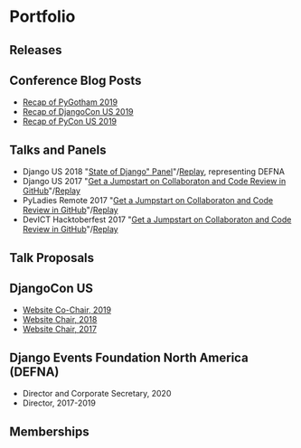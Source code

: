 # Portfolio

## Releases

## Conference Blog Posts

* [Recap of PyGotham 2019](conference-blog-posts/recap-of-pygotham-2019.md)
* [Recap of DjangoCon US 2019](https://eldarion.com/blog/2019/10/28/recap-django-us-2019/)
* [Recap of PyCon US 2019](https://eldarion.com/blog/2019/06/01/recap-pycon-us-2019/)

## Talks and Panels

* Django US 2018 "[State of Django" Panel](https://2018.djangocon.us/talk/state-of-django-panel/)"/[Replay](https://www.youtube.com/watch?v=TrAFQW7Wza0), representing DEFNA
* Django US 2017 "[Get a Jumpstart on Collaboraton and Code Review in GitHub](https://github.com/KatherineMichel/get-a-jumpstart-on-collaboration-and-code-review-in-github-djangocon-2017)"/[Replay](https://youtu.be/KCKPbsi88IU)
* PyLadies Remote 2017 "[Get a Jumpstart on Collaboraton and Code Review in GitHub](https://github.com/KatherineMichel/get-a-jumpstart-on-collaboration-and-code-review-in-github-pyladies-remote)"/[Replay](https://youtu.be/eBTLPYbVvQY)
* DevICT Hacktoberfest 2017 "[Get a Jumpstart on Collaboraton and Code Review in GitHub](https://github.com/KatherineMichel/get-a-jumpstart-on-collaboration-and-code-review-in-gitHub-devict-hacktoberfest)"/[Replay](https://youtu.be/qKQddTEHcXs)

## Talk Proposals

## DjangoCon US

* [Website Co-Chair, 2019](https://2019.djangocon.us/)
* [Website Chair, 2018](https://2018.djangocon.us/)
* [Website Chair, 2017](https://2017.djangocon.us/)

## Django Events Foundation North America (DEFNA)

* Director and Corporate Secretary, 2020
* Director, 2017-2019

## Memberships


